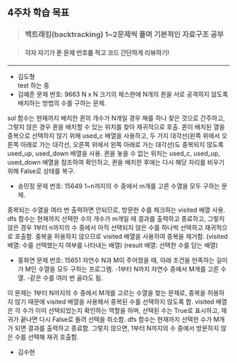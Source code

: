 ## 4주차 학습 목표
> ### 백트래킹(backtracking) 1~2문제씩 풀며 기본적인 자료구조 공부

> #### 각자 자기가 푼 문제 번호를 적고 코드 간단하게 리뷰하기! 

***
* 김도형    
test 하는 중
* 김예준
문제 번호: 9663
N x N 크기의 체스판에 N개의 퀸을 서로 공격하지 않도록 배치하는 방법의 수를 구하는 문제.

sol 함수는 현재까지 배치한 퀸의 개수가 N개일 경우 해를 하나 찾은 것으로 간주하고, 그렇지 않은 경우 퀸을 배치할 수 있는 위치를 찾아 재귀적으로 호출.
퀸이 배치된 열을 중복으로 선택하지 않기 위해 used_c 배열을 사용하고, 두 가지 대각선(왼쪽 위에서 오른쪽 아래로 가는 대각선, 오른쪽 위에서 왼쪽 아래로 가는 대각선)도 중복되지 않도록 used_up, used_down 배열을 사용.
퀸을 놓을 수 없는 위치는 used_c, used_up, used_down 배열을 참조하여 확인하고, 퀸을 배치한 후에는 다시 해당 자리를 비우기 위해 False로 상태를 복구.


* 송민정
문제 번호: 15649
1~n까지의 수 중에서 m개를 고른 수열을 모두 구하는 문제. 

중복되는 수열을 여러 번 출력하면 안되므로, 방문한 수를 체크하는 visited 배열 사용.
dfs 함수는 현재까지 선택한 수의 개수가 m개일 때 결과를 출력하고 종료하고, 그렇지 않은 경우 1부터 n까지의 수 중에서 아직 선택되지 않은 수를 하나씩 선택하고 재귀적으로 호출함. 중복을 허용하지 않으므로 visited 배열을 사용하여 중복을 제거함.
(visited 배열: 수를 선택했는지 여부를 나타내는 배열)
(result 배열: 선택한 수를 담는 배열)

* 홍화연
문제 번호: 15651
자연수 N과 M이 주어졌을 때, 아래 조건을 만족하는 길이가 M인 수열을 모두 구하는 프로그램.
-1부터 N까지 자연수 중에서 M개를 고른 수열.
-같은 수를 여러 번 골라도 됨.

이 문제는 1부터 N까지의 수 중에서 M개를 고르는 수열을 찾는 문제로, 중복을 허용하지 않기 때문에 visited 배열을 사용해서 중복된 수를 선택하지 않도록 함.
visited 배열은 각 수가 이미 선택되었는지 확인하는 역할을 하며, 선택된 수는 True로 표시하고, 재귀가 끝나면 다시 False로 돌려 선택을 취소함.
dfs 함수는 현재까지 선택한 수가 M개가 되면 결과를 출력하고 종료함. 그렇지 않으면, 1부터 N까지의 수 중에서 방문하지 않은 수를 선택해 재귀 호출함.

* 김수현
  
  
